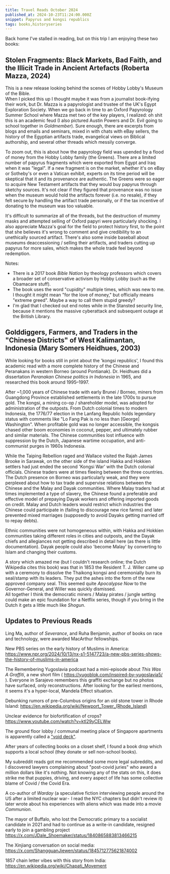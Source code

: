 ```yaml
---
title: Travel Reads October 2024
published_at: 2024-10-23T11:24:00.000Z
snippet: Papyrus and kongsi republics
tags: books,historyseries
---
```


Back home I've stalled in reading, but on this trip I am enjoying these two books:

## Stolen Fragments: Black Markets, Bad Faith, and the Illicit Trade in Ancient Artefacts (Roberta Mazza, 2024)

This is a new release looking behind the scenes of Hobby Lobby's Museum of the Bible.<br/>
When I picked this up I thought maybe it was from a journalist book-ifying their work, but Dr. Mazza is a papyrologist and trustee of the UK's Egypt Exploration Society. When we go back in time to an Oxford Papyrology Summer School where Mazza met two of the key players, I realized: oh shit this is an academic feud (I also pictured Austin Powers and Dr. Evil going to school together in *Goldmember*). Sure enough, there are excerpts from blogs and emails and seminars, mixed in with chats with eBay sellers, the history of the Egyptian artifacts trade, evangelical views on Biblical authorship, and several other threads which messily converge.

To zoom out, this is about how the papyrology field was upended by a flood of money from the Hobby Lobby family (the Greens). There are a limited number of papyrus fragments which were exported from Egypt and Iraq when it was "legal". If a new fragment is on the market, whether it's on eBay or Sotheby's or even a Vatican exhibit, experts on its time period will be skeptical that it and its provenance are authentic. The Greens were so eager to acquire New Testament artifacts that they would buy papyrus through sketchy sources. It's not clear if they figured that provenance was no issue when the museum would hold the artifacts forever (i.e. no resale), if they felt secure by handling the artifact trade personally, or if the tax incentive of donating to the museum was too valuable.

It's difficult to summarize all of the threads, but the destruction of mummy masks and attempted selling of Oxford papyri were particularly shocking. I also appreciate Mazza's goal for the field to protect history first, to the point that she believes it's wrong to comment and give credibility to an unethically sourced artifact. There's also some inside baseball about museums deaccessioning / selling their artifacts, and traders cutting up papyrus for more sales, which makes the whole trade feel beyond redemption.

Notes:
- There is a 2017 book *Bible Nation* by theology professors which covers a broader set of conservative activism by Hobby Lobby (such as the Obamacare stuff).
- The book uses the word "cupidity" multiple times, which was new to me. I thought it might mean "for the love of money," but officially means "extreme greed". Maybe a way to call them stupid greedy?
- I'm glad that I checked out end notes while in the Stansted security line, because it mentions the massive cyberattack and subsequent outage at the British Library.

## Golddiggers, Farmers, and Traders in the "Chinese Districts" of West Kalimantan, Indonesia (Mary Somers Heidhues, 2003)

While looking for books still in print about the 'kongsi republics', I found this academic read with a more complete history of the Chinese and Peranakans in western Borneo (around Pontianak). Dr. Heidhues did a dissertation *Peranakan Chinese politics
 in Indonesia* in 1965, and researched this book around 1995–1997.

After ~1,000 years of Chinese trade with early Brunei / Borneo, miners from Guangdong Province established settlements in the late 1700s to pursue gold. The kongsi, a mining co-op / shareholder model, was adopted for administration of the outposts. From Dutch colonial times to modern Indonesia, the 1776/77 election in the Lanfang Republic holds legendary status with comments like "Lo Fang Pak is no less than [George] Washington". When profitable gold was no longer accessible, the kongsis chased other boom economies in coconut, pepper, and ultimately rubber and similar materials. The Chinese communities lost influence with suppression by the Dutch, Japanese wartime occupation, and anti-communist purges in 1960s Indonesia.

While the Taiping Rebellion raged and Wallace visited the Rajah James Brooke in Sarawak, on the other side of the island Hakka and Hokkien settlers had just ended the second 'Kongsi War' with the Dutch colonial officials. Chinese traders were at times fleeing between the three  countries. The Dutch presence on Borneo was particularly weak, and they were perplexed about how to tax trade and supervise relations between the Chinese and the Malay and Dayak communities. Where Malay traders had at times implemented a type of slavery, the Chinese found a preferable and effective model of prepaying Dayak workers and offering imported goods on credit. Malay and Dutch leaders would restrict which industries the Chinese could participate in (failing to discourage new rice farms) and later prevented mixed marriages (supposedly to avoid Dayaks getting married off to repay debts).

Ethnic communities were not homogeneous within, with Hakka and Hokkien communities taking different roles in cities and outposts, and the Dayak chiefs and allegiances not getting described in detail here (as there is little documentation). Dayak people could also 'become Malay' by converting to Islam and changing their customs.

A story which amazed me (but I couldn't research online; the Dutch Wikipedia cites this book) was that in 1853 the Resident T. J. Willer came up with a ceremony to dissolve the Thaikong kongsi and ceremonially burn its seal/stamp with its leaders. They put the ashes into the form of the new approved company seal. This seemed quite *Apocalypse Now* to the Governor-General, and Willer was quickly dismissed.<br/>
All together I think the democratic miners / Malay pirates / jungle setting could make an epic foundation for a Netflix series, though if you bring in the Dutch it gets a little much like *Shogun*.

## Updates to Previous Reads

Ling Ma, author of *Severance*, and Ruha Benjamin, author of books on race and technology, were awarded MacArthur fellowships.

New PBS series on the early history of Muslims in America: https://www.npr.org/2024/10/13/nx-s1-5147723/a-new-pbs-series-shows-the-history-of-muslims-in-america

The Remembering Yugoslavia podcast had a mini-episode about *This Was A Graffiti*, a new short film ( https://yugoblok.com/inspired-by-yugoslavia5/ ). Everyone in Sarajevo remembers this graffiti exchange but no photos have surfaced, only reconstructions. After looking for the earliest mentions, it seems it's a hyper-local, Mandela Effect situation.

Debunking rumors of pre-Columbus origins for an old stone tower in Rhode Island: https://en.wikipedia.org/wiki/Newport_Tower_(Rhode_Island)

Unclear evidence for biofortification of crops? https://www.youtube.com/watch?v=ktI29yCELWw

The ground floor lobby / communal meeting place of Singapore apartments is apparently called a ["void deck"](https://en.wikipedia.org/wiki/Void_deck).

After years of collecting books on a closet shelf, I found a book drop which supports a local school (they donate or sell non-school books).

My subreddit reads got me recommended some more legal subreddits, and I discovered lawyers complaining about "post-covid juries" who award a million dollars like it's nothing. Not knowing any of the stats on this, it does strike me that puppies, driving, and every aspect of life has some collective blame of Covid / the Covid Era.

A co-author of *Warday* (a speculative fiction interviewing people around the US after a limited nuclear war - 
I read the NYC chapters but didn't review it) later wrote about his experiences with aliens which was made into a movie
*Communion*.

The mayor of Buffalo, who lost the Democratic primary to a socialist candidate in 2021 and had to continue as a write-in candidate, resigned early to join a gambling project https://x.com/JDale_Shoemaker/status/1840865883813466215

The Xinjiang conversation on social media: https://x.com/ShangguanJiewen/status/1845712775621874002

1857 chain letter vibes with this story from India: https://en.wikipedia.org/wiki/Chapati_Movement

<br/>
<br/>
<br/>
<br/>
